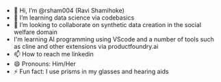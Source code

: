 - 👋 Hi, I’m @rsham004 (Ravi Shamihoke)
- 👀 I’m learning data science via codebasics
- 💞️ I’m looking to collaborate on synthetic data creation in the social welfare domain
- I'm learning AI programming using VScode and a number of tools such as cline and other extensions via productfoundry.ai
- 📫 How to reach me linkedin
- 😄 Pronouns: Him/Her
- ⚡ Fun fact: I use prisms in my glasses and hearing aids

<!---
rsham004/rsham004 is a ✨ special ✨ repository because its `README.md` (this file) appears on your GitHub profile.
You can click the Preview link to take a look at your changes.
--->
